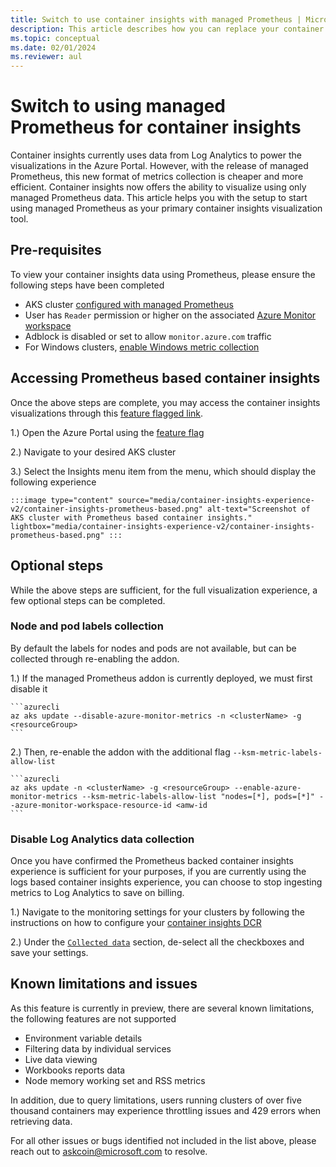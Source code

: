 ```yaml
---
title: Switch to use container insights with managed Prometheus | Microsoft Docs
description: This article describes how you can replace your container insights visualizations to use Prometheus metrics
ms.topic: conceptual
ms.date: 02/01/2024
ms.reviewer: aul
---
```


# Switch to using managed Prometheus for container insights

Container insights currently uses data from Log Analytics to power the visualizations in the Azure Portal. However, with the release of managed Prometheus, this new format of metrics collection is cheaper and more efficient. Container insights now offers the ability to visualize using only managed Prometheus data. This article helps you with the setup to start using managed Prometheus as your primary container insights visualization tool.

## Pre-requisites

To view your container insights data using Prometheus, please ensure the following steps have been completed

* AKS cluster [configured with managed Prometheus](./kubernetes-monitoring-enable.md#enable-prometheus-and-grafana)
* User has `Reader` permission or higher on the associated [Azure Monitor workspace](../essentials/azure-monitor-workspace-overview.md)
* Adblock is disabled or set to allow `monitor.azure.com` traffic
* For Windows clusters, [enable Windows metric collection](./kubernetes-monitoring-enable.md#enable-windows-metrics-collection-preview)


## Accessing Prometheus based container insights

Once the above steps are complete, you may access the container insights visualizations through this [feature flagged link](https://aka.ms/civ2).

1.) Open the Azure Portal using the [feature flag](https://aka.ms/civ2)

2.) Navigate to your desired AKS cluster

3.) Select the Insights menu item from the menu, which should display the following experience

    :::image type="content" source="media/container-insights-experience-v2/container-insights-prometheus-based.png" alt-text="Screenshot of AKS cluster with Prometheus based container insights." lightbox="media/container-insights-experience-v2/container-insights-prometheus-based.png" :::

## Optional steps

While the above steps are sufficient, for the full visualization experience, a few optional steps can be completed.

### Node and pod labels collection 

By default the labels for nodes and pods are not available, but can be collected through re-enabling the addon.

1.) If the managed Prometheus addon is currently deployed, we must first disable it

    ```azurecli
    az aks update --disable-azure-monitor-metrics -n <clusterName> -g <resourceGroup>
    ```

2.) Then, re-enable the addon with the additional flag `--ksm-metric-labels-allow-list`
    
    ```azurecli
    az aks update -n <clusterName> -g <resourceGroup> --enable-azure-monitor-metrics --ksm-metric-labels-allow-list "nodes=[*], pods=[*]" --azure-monitor-workspace-resource-id <amw-id
    ```

### Disable Log Analytics data collection

Once you have confirmed the Prometheus backed container insights experience is sufficient for your purposes, if you are currently using the logs based container insights experience, you can choose to stop ingesting metrics to Log Analytics to save on billing.

1.) Navigate to the monitoring settings for your clusters by following the instructions on how to configure your [container insights DCR](./container-insights-data-collection-dcr.md#configure-data-collection)

2.) Under the [`Collected data`](./container-insights-data-collection-dcr.md#collected-data) section, de-select all the checkboxes and save your settings.

## Known limitations and issues

As this feature is currently in preview, there are several known limitations, the following features are not supported

* Environment variable details
* Filtering data by individual services
* Live data viewing
* Workbooks reports data
* Node memory working set and RSS metrics

In addition, due to query limitations, users running clusters of over five thousand containers may experience throttling issues and 429 errors when retrieving data.

For all other issues or bugs identified not included in the list above, please reach out to askcoin@microsoft.com to resolve.

